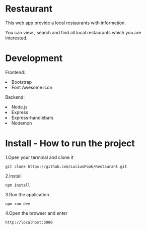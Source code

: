 # Restaurant

<p>This web app provide a local restaurants with information.</p>
<p>You can view , search and find all local restaurants which you are interested.</p>

# Development
<p>Frontend:</p>
  <li>Bootstrap
  <li>Font Awesome icon
 
<p>Backend:</p>
  <li>Node.js
  <li>Express
  <li>Express-handlebars
  <li>Nodemon
  
# Install - How to run the project
1.Open your terminal and clone it
```
git clone https://github.com/LuciusPook/Restaurant.git
```
2.Install
```
npm install
```
3.Run the application
```
npm run dev
```
4.Open the browser and enter
```
http://localhost:3000
```
